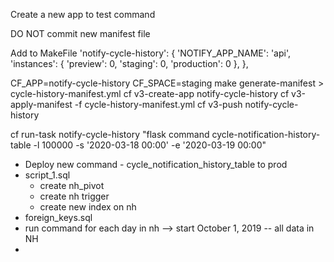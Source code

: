 Create a new app to test command

DO NOT commit new manifest file

Add to MakeFile
'notify-cycle-history': {
    'NOTIFY_APP_NAME': 'api',
    'instances': {
      'preview': 0,
      'staging': 0,
      'production': 0
    },
  },

CF_APP=notify-cycle-history CF_SPACE=staging make generate-manifest > cycle-history-manifest.yml
cf v3-create-app notify-cycle-history 
cf v3-apply-manifest -f cycle-history-manifest.yml
cf v3-push notify-cycle-history

cf run-task notify-cycle-history "flask command cycle-notification-history-table -l 100000 -s '2020-03-18 00:00' -e '2020-03-19 00:00"
  



- Deploy new command - cycle_notification_history_table to prod
- script_1.sql
    - create nh_pivot
    - create nh trigger
    - create new index on nh
- foreign_keys.sql
- run command for each day in nh --> start October 1, 2019
-- all data in NH
- 




